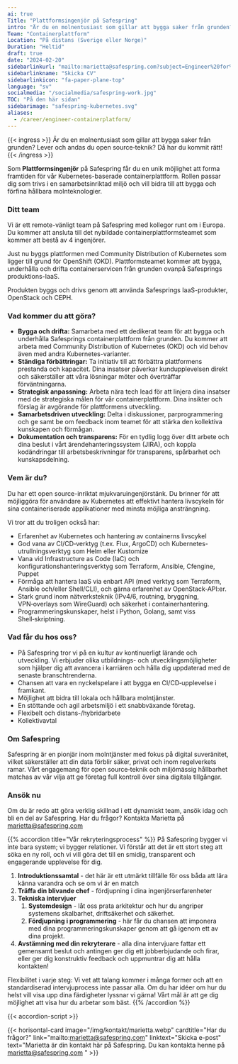 ```yaml
---
ai: true
Title: "Plattformsingenjör på Safespring"
intro: "Är du en molnentusiast som gillar att bygga saker från grunden? Lever och andas du öppen källkod? Då är det här rätt plats för dig!"
Team: "Containerplattform"
Location: "På distans (Sverige eller Norge)"
Duration: "Heltid"
draft: true
date: "2024-02-20"
sidebarlinkurl: "mailto:marietta@safespring.com?subject=Engineer%20for%20Safespring%27s%20Container%20Platform%20Team&body=Please%20attach%20your%20CV%20and%20any%20cover%20letter,%20or%20write%20about%20your%20experience%20in%20this%20email."
sidebarlinkname: "Skicka CV"
sidebarlinkicon: "fa-paper-plane-top"
language: "sv"
socialmedia: "/socialmedia/safespring-work.jpg"
TOC: "På den här sidan"
sidebarimage: "safespring-kubernetes.svg"
aliases:
  - /career/engineer-containerplatform/
---
```

{{< ingress >}}
Är du en molnentusiast som gillar att bygga saker från grunden? Lever och andas du open source‑teknik? Då har du kommit rätt!
{{< /ingress >}}

Som **Plattformsingenjör** på Safespring får du en unik möjlighet att forma framtiden för vår Kubernetes-baserade containerplattform. Rollen passar dig som trivs i en samarbetsinriktad miljö och vill bidra till att bygga och förfina hållbara molnteknologier.

### Ditt team

Vi är ett remote-vänligt team på Safespring med kollegor runt om i Europa. Du kommer att ansluta till det nybildade containerplattformsteamet som kommer att bestå av 4 ingenjörer.

Just nu byggs plattformen med Community Distribution of Kubernetes som ligger till grund för OpenShift (OKD). Plattformsteamet kommer att bygga, underhålla och drifta containerservicen från grunden ovanpå Safesprings produktions-IaaS.

Produkten byggs och drivs genom att använda Safesprings IaaS-produkter, OpenStack och CEPH.

### Vad kommer du att göra?

- **Bygga och drifta:** Samarbeta med ett dedikerat team för att bygga och underhålla Safesprings containerplattform från grunden. Du kommer att arbeta med Community Distribution of Kubernetes (OKD) och vid behov även med andra Kubernetes-varianter.
- **Ständiga förbättringar:** Ta initiativ till att förbättra plattformens prestanda och kapacitet. Dina insatser påverkar kundupplevelsen direkt och säkerställer att våra lösningar möter och överträffar förväntningarna.
- **Strategisk anpassning:** Arbeta nära tech lead för att linjera dina insatser med de strategiska målen för vår containerplattform. Dina insikter och förslag är avgörande för plattformens utveckling.
- **Samarbetsdriven utveckling:** Delta i diskussioner, parprogrammering och ge samt be om feedback inom teamet för att stärka den kollektiva kunskapen och förmågan.
- **Dokumentation och transparens:** För en tydlig logg över ditt arbete och dina beslut i vårt ärendehanteringssystem (JIRA), och koppla kodändringar till arbetsbeskrivningar för transparens, spårbarhet och kunskapsdelning.

### Vem är du?

Du har ett open source-inriktat mjukvaruingenjörstänk. Du brinner för att möjliggöra för användare av Kubernetes att effektivt hantera livscykeln för sina containeriserade applikationer med minsta möjliga ansträngning.

Vi tror att du troligen också har:

- Erfarenhet av Kubernetes och hantering av containerns livscykel
- God vana av CI/CD‑verktyg (t.ex. Flux, ArgoCD) och Kubernetes-utrullningsverktyg som Helm eller Kustomize
- Vana vid Infrastructure as Code (IaC) och konfigurationshanteringsverktyg som Terraform, Ansible, Cfengine, Puppet
- Förmåga att hantera IaaS via enbart API (med verktyg som Terraform, Ansible och/eller Shell/CLI), och gärna erfarenhet av OpenStack‑API:er.
- Stark grund inom nätverksteknik (IPv4/6, routning, bryggning, VPN‑overlays som WireGuard) och säkerhet i containerhantering.
- Programmeringskunskaper, helst i Python, Golang, samt viss Shell‑skriptning.

### Vad får du hos oss?

- På Safespring tror vi på en kultur av kontinuerligt lärande och utveckling. Vi erbjuder olika utbildnings- och utvecklingsmöjligheter som hjälper dig att avancera i karriären och hålla dig uppdaterad med de senaste branschtrenderna.
- Chansen att vara en nyckelspelare i att bygga en CI/CD‑upplevelse i framkant.
- Möjlighet att bidra till lokala och hållbara molntjänster.
- En stöttande och agil arbetsmiljö i ett snabbväxande företag.
- Flexibelt och distans-/hybridarbete
- Kollektivavtal

### Om Safespring

Safespring är en pionjär inom molntjänster med fokus på digital suveränitet, vilket säkerställer att din data förblir säker, privat och inom regelverkets ramar. Vårt engagemang för open source‑teknik och miljömässig hållbarhet matchas av vår vilja att ge företag full kontroll över sina digitala tillgångar.

### Ansök nu

Om du är redo att göra verklig skillnad i ett dynamiskt team, ansök idag och bli en del av Safespring. Har du frågor? Kontakta Marietta på marietta@safespring.com

{{% accordion title="Vår rekryteringsprocess" %}}
På Safespring bygger vi inte bara system; vi bygger relationer.
Vi förstår att det är ett stort steg att söka en ny roll, och vi vill göra det till en smidig, transparent och engagerande upplevelse för dig.

1. **Introduktionssamtal** - det här är ett utmärkt tillfälle för oss båda att lära känna varandra och se om vi är en match
2. **Träffa din blivande chef** - fördjupning i dina ingenjörserfarenheter
3. **Tekniska intervjuer**
   1. **Systemdesign** - låt oss prata arkitektur och hur du angriper systemens skalbarhet, driftsäkerhet och säkerhet.
   2. **Fördjupning i programmering** - här får du chansen att imponera med dina programmeringskunskaper genom att gå igenom ett av dina projekt.
4. **Avstämning med din rekryterare** - alla dina intervjuare fattar ett gemensamt beslut och antingen ger dig ett jobberbjudande och firar, eller ger dig konstruktiv feedback och uppmuntrar dig att hålla kontakten!

Flexibilitet i varje steg: Vi vet att talang kommer i många former och att en standardiserad intervjuprocess inte passar alla. Om du har idéer om hur du helst vill visa upp dina färdigheter lyssnar vi gärna! Vårt mål är att ge dig möjlighet att visa hur du arbetar som bäst.
{{% /accordion %}}

{{< accordion-script >}}

{{< horisontal-card image="/img/kontakt/marietta.webp" cardtitle="Har du frågor?" link="mailto:marietta@safespring.com" linktext="Skicka e-post" text="Marietta är din kontakt här på Safespring. Du kan kontakta henne på marietta@safespring.com " >}}